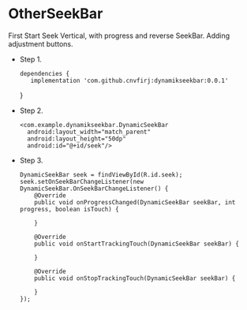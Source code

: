 # OtherSeekBar
First Start Seek
Vertical, with progress and reverse SeekBar. Adding adjustment buttons.

  - Step 1.

        dependencies {
           implementation 'com.github.cnvfirj:dynamikseekbar:0.0.1'
     }
     
  - Step 2.
  
        <com.example.dynamikseekbar.DynamicSeekBar
          android:layout_width="match_parent"
          android:layout_height="50dp"
          android:id="@+id/seek"/>
          
  - Step 3.

        DynamicSeekBar seek = findViewById(R.id.seek);
        seek.setOnSeekBarChangeListener(new DynamicSeekBar.OnSeekBarChangeListener() {
            @Override
            public void onProgressChanged(DynamicSeekBar seekBar, int progress, boolean isTouch) {
                
            }

            @Override
            public void onStartTrackingTouch(DynamicSeekBar seekBar) {

            }

            @Override
            public void onStopTrackingTouch(DynamicSeekBar seekBar) {

            }
        });
